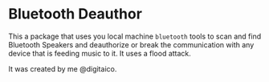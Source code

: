 # Bluetooth Deauthor

This a package that uses you local machine `bluetooth` tools to scan and find Bluetooth Speakers and deauthorize or break the 
communication with any device that is feeding music to it.  It uses a flood attack.

It was created by me @digitaico.
